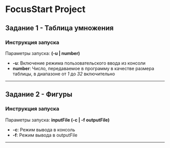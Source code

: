 # FocusStart Project

## Задание 1 - Таблица умножения

### Инструкция запуска
Параметры запуска: __(-u | number)__
* __-u__: Включение режима пользовательского ввода из консоли
* __number__: Число, передаваемое в программу в качестве размера таблицы, в диапазоне от _1_ до _32_ включительно
---

## Задание 2 - Фигуры

### Инструкция запуска
Параметры запуска: __inputFile (-c | -f outputFile)__
* __-c__: Режим вывода в консоль
* __-f__: Режим вывода в outputFile
---